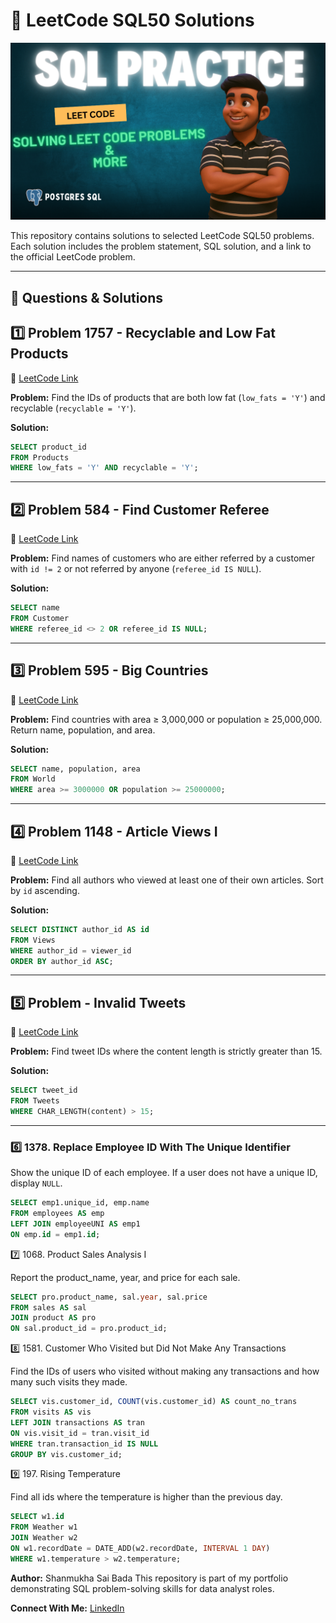 # 🧠 LeetCode SQL50 Solutions

![SQL Logo](leetcodepic.png)

This repository contains solutions to selected LeetCode SQL50 problems. Each solution includes the problem statement, SQL solution, and a link to the official LeetCode problem.

---

## 📌 Questions & Solutions

## 1️⃣ Problem 1757 - Recyclable and Low Fat Products

🔗 [LeetCode Link](https://leetcode.com/problems/recyclable-and-low-fat-products/)

**Problem:** Find the IDs of products that are both low fat (`low_fats = 'Y'`) and recyclable (`recyclable = 'Y'`).

**Solution:**

```sql
SELECT product_id
FROM Products
WHERE low_fats = 'Y' AND recyclable = 'Y';
```

---

## 2️⃣ Problem 584 - Find Customer Referee

🔗 [LeetCode Link](https://leetcode.com/problems/find-customer-referee/)

**Problem:** Find names of customers who are either referred by a customer with `id != 2` or not referred by anyone (`referee_id IS NULL`).

**Solution:**

```sql
SELECT name
FROM Customer
WHERE referee_id <> 2 OR referee_id IS NULL;
```

---

## 3️⃣ Problem 595 - Big Countries

🔗 [LeetCode Link](https://leetcode.com/problems/big-countries/)

**Problem:** Find countries with area ≥ 3,000,000 or population ≥ 25,000,000. Return name, population, and area.

**Solution:**

```sql
SELECT name, population, area
FROM World
WHERE area >= 3000000 OR population >= 25000000;
```

---

## 4️⃣ Problem 1148 - Article Views I

🔗 [LeetCode Link](https://leetcode.com/problems/article-views-i/)

**Problem:** Find all authors who viewed at least one of their own articles. Sort by `id` ascending.

**Solution:**

```sql
SELECT DISTINCT author_id AS id
FROM Views
WHERE author_id = viewer_id
ORDER BY author_id ASC;
```

---

## 5️⃣ Problem - Invalid Tweets

🔗 [LeetCode Link](https://leetcode.com/problems/invalid-tweets/)

**Problem:** Find tweet IDs where the content length is strictly greater than 15.

**Solution:**

```sql
SELECT tweet_id
FROM Tweets
WHERE CHAR_LENGTH(content) > 15;
```

---


### 6️⃣ **1378. Replace Employee ID With The Unique Identifier**
Show the unique ID of each employee. If a user does not have a unique ID, display `NULL`.

```sql
SELECT emp1.unique_id, emp.name
FROM employees AS emp
LEFT JOIN employeeUNI AS emp1
ON emp.id = emp1.id;
```

7️⃣ 1068. Product Sales Analysis I

Report the product_name, year, and price for each sale.

```sql
SELECT pro.product_name, sal.year, sal.price
FROM sales AS sal
JOIN product AS pro
ON sal.product_id = pro.product_id;
```

8️⃣ 1581. Customer Who Visited but Did Not Make Any Transactions

Find the IDs of users who visited without making any transactions and how many such visits they made.

```sql
SELECT vis.customer_id, COUNT(vis.customer_id) AS count_no_trans
FROM visits AS vis
LEFT JOIN transactions AS tran
ON vis.visit_id = tran.visit_id
WHERE tran.transaction_id IS NULL
GROUP BY vis.customer_id;
```

9️⃣ 197. Rising Temperature

Find all ids where the temperature is higher than the previous day.

```sql
SELECT w1.id
FROM Weather w1
JOIN Weather w2
ON w1.recordDate = DATE_ADD(w2.recordDate, INTERVAL 1 DAY)
WHERE w1.temperature > w2.temperature;
```



**Author:** Shanmukha Sai Bada
This repository is part of my portfolio demonstrating SQL problem-solving skills for data analyst roles.

**Connect With Me:** [LinkedIn](https://www.linkedin.com/in/shanmukhasai/)
